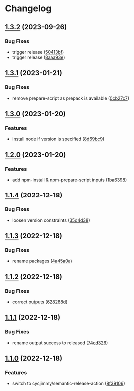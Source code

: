 # Changelog

## [1.3.2](https://github.com/cihelper/action-semanticrelease-npm/compare/v1.3.1...v1.3.2) (2023-09-26)


### Bug Fixes

* trigger release ([50413bf](https://github.com/cihelper/action-semanticrelease-npm/commit/50413bfb2820cc60857547c95e887f1e195e790d))
* trigger release ([8aaa93e](https://github.com/cihelper/action-semanticrelease-npm/commit/8aaa93e4d89e8ed3a7263fb752d3388b10e20374))

## [1.3.1](https://github.com/cihelper/action-semanticrelease-npm/compare/v1.3.0...v1.3.1) (2023-01-21)


### Bug Fixes

* remove prepare-script as prepack is available ([0cb27c7](https://github.com/cihelper/action-semanticrelease-npm/commit/0cb27c7c4b3be908c0234f2794af9854e7fa2867))

## [1.3.0](https://github.com/cihelper/action-semanticrelease-npm/compare/v1.2.0...v1.3.0) (2023-01-20)


### Features

* install node if version is specified ([8d69bc9](https://github.com/cihelper/action-semanticrelease-npm/commit/8d69bc9e499bf1d6215dec5614c52837affe8272))

## [1.2.0](https://github.com/cihelper/action-semanticrelease-npm/compare/v1.1.4...v1.2.0) (2023-01-20)


### Features

* add npm-install & npm-prepare-script inputs ([1ba6398](https://github.com/cihelper/action-semanticrelease-npm/commit/1ba6398fc5a097656b00cd1fbf65e04c5672468e))

## [1.1.4](https://github.com/cihelper/action-semanticrelease-npm/compare/v1.1.3...v1.1.4) (2022-12-18)


### Bug Fixes

* loosen version constraints ([35d4d38](https://github.com/cihelper/action-semanticrelease-npm/commit/35d4d3838c21e947ffeb9adbbd34658b4b7c2b08))

## [1.1.3](https://github.com/cihelper/action-semanticrelease-npm/compare/v1.1.2...v1.1.3) (2022-12-18)


### Bug Fixes

* rename packages ([4a45a0a](https://github.com/cihelper/action-semanticrelease-npm/commit/4a45a0a41445b0e4467fc7cb35a233fce6f25d1a))

## [1.1.2](https://github.com/cihelper/action-semanticrelease-npm/compare/v1.1.1...v1.1.2) (2022-12-18)


### Bug Fixes

* correct outputs ([628288d](https://github.com/cihelper/action-semanticrelease-npm/commit/628288dfa0452e480e9e06ce9eabb6ca382d08b7))

## [1.1.1](https://github.com/cihelper/action-semanticrelease-npm/compare/v1.1.0...v1.1.1) (2022-12-18)


### Bug Fixes

* rename output success to released ([74cd326](https://github.com/cihelper/action-semanticrelease-npm/commit/74cd32682915ce0fd839799d86505cceeed40619))

## [1.1.0](https://github.com/cihelper/action-semanticrelease-npm/compare/v1.0.1...v1.1.0) (2022-12-18)


### Features

* switch to cycjimmy/semantic-release-action ([8f39106](https://github.com/cihelper/action-semanticrelease-npm/commit/8f391061d37c367f591df7cd2f11df1639fc104e))
